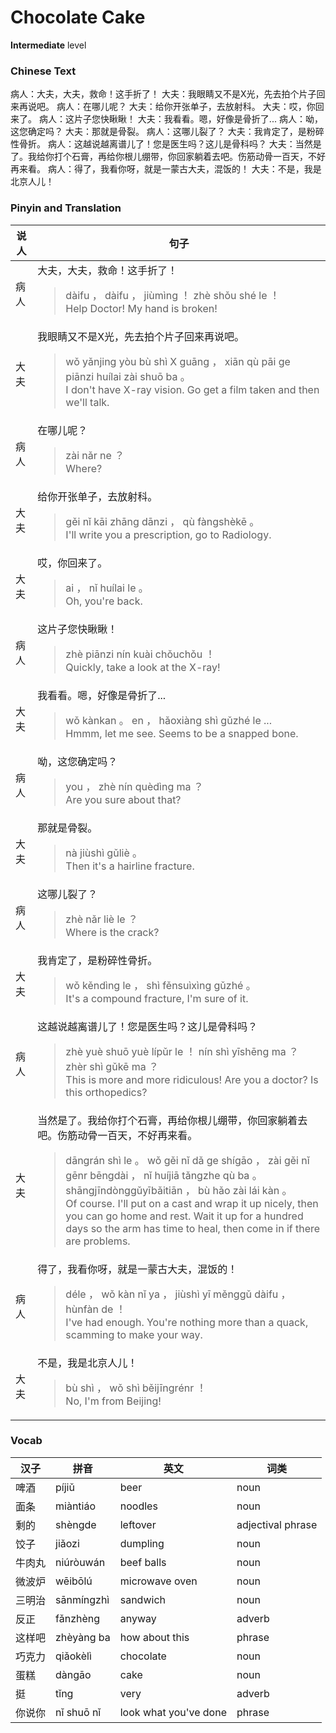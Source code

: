 # Chocolate Cake
**Intermediate** level
### Chinese Text
病人：大夫，大夫，救命！这手折了！
大夫：我眼睛又不是X光，先去拍个片子回来再说吧。
病人：在哪儿呢？
大夫：给你开张单子，去放射科。
大夫：哎，你回来了。
病人：这片子您快瞅瞅！
大夫：我看看。嗯，好像是骨折了...
病人：呦，这您确定吗？
大夫：那就是骨裂。
病人：这哪儿裂了？
大夫：我肯定了，是粉碎性骨折。
病人：这越说越离谱儿了！您是医生吗？这儿是骨科吗？
大夫：当然是了。我给你打个石膏，再给你根儿绷带，你回家躺着去吧。伤筋动骨一百天，不好再来看。
病人：得了，我看你呀，就是一蒙古大夫，混饭的！
大夫：不是，我是北京人儿！

### Pinyin and Translation
|说人|句子|
|----|----|
|病人|大夫，大夫，救命！这手折了！<blockquote>dàifu ， dàifu ， jiùmìng ！ zhè shǒu shé le ！<br />Help Doctor! My hand is broken!</blockquote>|
|大夫|我眼睛又不是X光，先去拍个片子回来再说吧。<blockquote>wǒ yǎnjing yòu bù shì X guāng ， xiān qù pāi ge piānzi huílai zài shuō ba 。<br />I don't have X-ray vision. Go get a film taken and then we'll talk.</blockquote>|
|病人|在哪儿呢？<blockquote>zài nǎr ne ？<br />Where?</blockquote>|
|大夫|给你开张单子，去放射科。<blockquote>gěi nǐ kāi zhāng dānzi ， qù fàngshèkē 。<br />I'll write you a prescription, go to Radiology.</blockquote>|
|大夫|哎，你回来了。<blockquote>ai ， nǐ huílai le 。<br />Oh, you're back.</blockquote>|
|病人|这片子您快瞅瞅！<blockquote>zhè piānzi nín kuài chǒuchǒu ！<br />Quickly, take a look at the X-ray!</blockquote>|
|大夫|我看看。嗯，好像是骨折了...<blockquote>wǒ kànkan 。 en ， hǎoxiàng shì gǔzhé le ...<br />Hmmm, let me see. Seems to be a snapped bone.</blockquote>|
|病人|呦，这您确定吗？<blockquote>you ， zhè nín quèdìng ma ？<br />Are you sure about that?</blockquote>|
|大夫|那就是骨裂。<blockquote>nà jiùshì gǔliè 。<br />Then it's a hairline fracture.</blockquote>|
|病人|这哪儿裂了？<blockquote>zhè nǎr liè le ？<br />Where is the crack?</blockquote>|
|大夫|我肯定了，是粉碎性骨折。<blockquote>wǒ kěndìng le ， shì fěnsuìxìng gǔzhé 。<br />It's a compound fracture, I'm sure of it.</blockquote>|
|病人|这越说越离谱儿了！您是医生吗？这儿是骨科吗？<blockquote>zhè yuè shuō yuè lípǔr le ！ nín shì yīshēng ma ？ zhèr shì gǔkē ma ？<br />This is more and more ridiculous! Are you a doctor? Is this orthopedics?</blockquote>|
|大夫|当然是了。我给你打个石膏，再给你根儿绷带，你回家躺着去吧。伤筋动骨一百天，不好再来看。<blockquote>dāngrán shì le 。 wǒ gěi nǐ dǎ ge shígāo ， zài gěi nǐ gēnr bēngdài ， nǐ huíjiā tǎngzhe qù ba 。 shāngjīndònggǔyībǎitiān ， bù hǎo zài lái kàn 。<br />Of course. I'll put on a cast and wrap it up nicely, then you can go home and rest. Wait it up for a hundred days so the arm has time to heal, then come in if there are problems.</blockquote>|
|病人|得了，我看你呀，就是一蒙古大夫，混饭的！<blockquote>déle ， wǒ kàn nǐ ya ， jiùshì yī měnggǔ dàifu ， hùnfàn de ！<br />I've had enough. You're nothing more than a quack, scamming to make your way.</blockquote>|
|大夫|不是，我是北京人儿！<blockquote>bù shì ， wǒ shì běijīngrénr ！<br />No, I'm from Beijing!</blockquote>|
### Vocab
|汉子|拼音|英文|词类|
|----|----|----|----|
|啤酒|píjiǔ|beer|noun|
|面条|miàntiáo|noodles|noun|
|剩的|shèngde|leftover|adjectival phrase|
|饺子|jiǎozi|dumpling|noun|
|牛肉丸|niúròuwán|beef balls|noun|
|微波炉|wēibōlú|microwave oven|noun|
|三明治|sānmíngzhì|sandwich|noun|
|反正|fǎnzhèng|anyway|adverb|
|这样吧|zhèyàng ba|how about this|phrase|
|巧克力|qiǎokèlì|chocolate|noun|
|蛋糕|dàngāo|cake|noun|
|挺|tǐng|very|adverb|
|你说你|nǐ shuō nǐ|look what you've done|phrase|